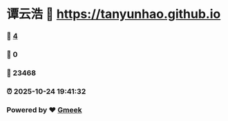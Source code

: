 # 谭云浩 :link: https://tanyunhao.github.io 
### :page_facing_up: [4](https://tanyunhao.github.io/tag.html) 
### :speech_balloon: 0 
### :hibiscus: 23468 
### :alarm_clock: 2025-10-24 19:41:32 
### Powered by :heart: [Gmeek](https://github.com/Meekdai/Gmeek)
